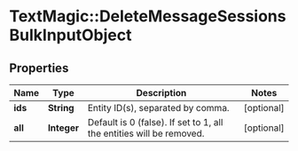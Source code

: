 # TextMagic::DeleteMessageSessionsBulkInputObject

## Properties
Name | Type | Description | Notes
------------ | ------------- | ------------- | -------------
**ids** | **String** | Entity ID(s), separated by comma. | [optional] 
**all** | **Integer** | Default is 0 (false). If set to 1, all the entities will be removed. | [optional] 


